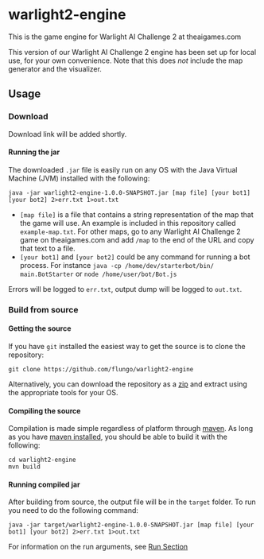 warlight2-engine
================

This is the game engine for Warlight AI Challenge 2 at theaigames.com

This version of our Warlight AI Challenge 2 engine has been set up for local use, for your own convenience. Note that this does *not* include the map generator and the visualizer.

Usage
-----

### Download

Download link will be added shortly.

#### Running the jar

The downloaded `.jar` file is easily run on any OS with the Java Virtual Machine (JVM) installed with the following:

```
java -jar warlight2-engine-1.0.0-SNAPSHOT.jar [map file] [your bot1] [your bot2] 2>err.txt 1>out.txt
```

-	`[map file]` is a file that contains a string representation of the map that the game will use. An example is included in this repository called `example-map.txt`. For other maps, go to any Warlight AI Challenge 2 game on theaigames.com and add `/map` to the end of the URL and copy that text to a file.
-	`[your bot1]` and `[your bot2]` could be any command for running a bot process. For instance `java -cp /home/dev/starterbot/bin/ main.BotStarter` or `node /home/user/bot/Bot.js`

Errors will be logged to `err.txt`, output dump will be logged to `out.txt`.

### Build from source

#### Getting the source

If you have `git` installed the easiest way to get the source is to clone the repository:

```
git clone https://github.com/flungo/warlight2-engine
```

Alternatively, you can download the repository as a [zip](https://github.com/flungo/warlight2-engine/archive/master.zip) and extract using the appropriate tools for your OS.

#### Compiling the source

Compilation is made simple regardless of platform through [maven](https://maven.apache.org). As long as you have [maven installed](https://maven.apache.org/download.cgi), you should be able to build it with the following:

```
cd warlight2-engine
mvn build
```

#### Running compiled jar

After building from source, the output file will be in the `target` folder. To run you need to do the following command:

```
java -jar target/warlight2-engine-1.0.0-SNAPSHOT.jar [map file] [your bot1] [your bot2] 2>err.txt 1>out.txt
```

For information on the run arguments, see [Run Section](#running-the-jar)
